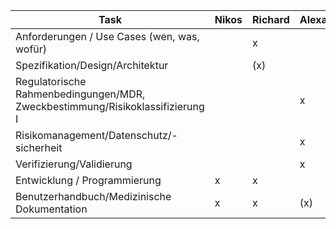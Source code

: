 | Task| Nikos| Richard | Alexander | Daniel | Beat
| ----------- | ----------- | ----------- | ----------- | ----------- | ----------- |
Anforderungen / Use Cases (wen, was, wofür) | | x | | x | |
Spezifikation/Design/Architektur | | (x) | | x | |
Regulatorische Rahmenbedingungen/MDR, Zweckbestimmung/Risikoklassifizierung I| | | x | | x |
Risikomanagement/Datenschutz/-sicherheit| | | x | | x |
Verifizierung/Validierung | | | x | | x |  
Entwicklung / Programmierung | x | x | | x | |  
Benutzerhandbuch/Medizinische Dokumentation | x | x | (x) | | |

